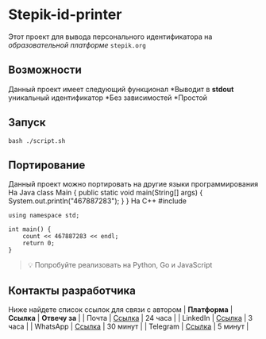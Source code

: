 # **Stepik-id-printer**
Этот проект для вывода персонального идентификатора на *образовательной платформе* ```stepik.org```
## **Возможности**
Данный проект имеет следующий функционал
*Выводит в **stdout** уникальный идентификатор
*Без зависимостей
*Простой
## **Запуск**
	bash ./script.sh
## **Портирование**
Данный проект можно портировать на другие языки программирования
На Java
	class Main {
	    public static void main(String[] args) {
	        System.out.println("467887283");
	    }
	}
На C++
	#include <iostream>

	using namespace std;

	int main() {
	    count << 467887283 << endl;
	    return 0;
	}
> 💡 Попробуйте реализовать на Python, Go и JavaScript
## **Контакты разработчика**
Ниже найдете список ссылок для связи с автором
| **Платформа** | **Ссылка**                                       | **Отвечу за** |
| Почта         | [Ссылка](https://github.com/SuranshyT/jusan-git) | 24 часа       |
| LinkedIn      | [Ссылка](https://github.com/SuranshyT/jusan-git) | 3 часа        |
| WhatsApp      | [Ссылка](https://github.com/SuranshyT/jusan-git) | 30 минут      |
| Telegram      | [Ссылка](https://github.com/SuranshyT/jusan-git) | 5 минут       |
